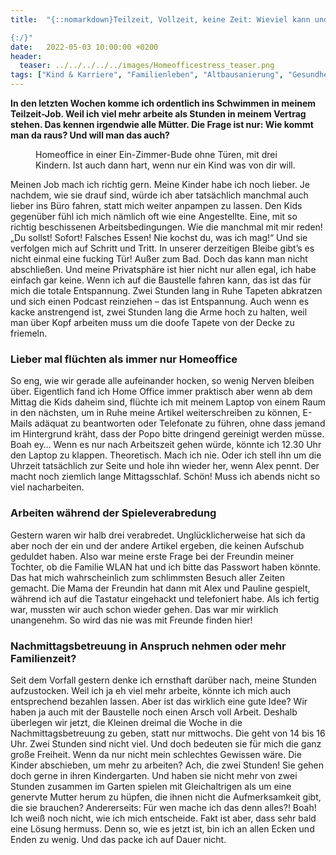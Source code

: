 ```yaml
---
title:  "{::nomarkdown}Teilzeit, Vollzeit, keine Zeit: Wieviel kann und soll eine Mutter arbeiten?

{:/}"
date:   2022-05-03 10:00:00 +0200
header:
  teaser: ../../../../../images/Homeofficestress_teaser.png
tags: ["Kind & Karriere", "Familienleben", "Altbausanierung", "Gesundheit"]
---
```


**In den letzten Wochen komme ich ordentlich ins Schwimmen in meinem Teilzeit-Job. Weil ich viel mehr arbeite als Stunden in meinem Vertrag stehen. Das kennen irgendwie alle Mütter. Die Frage ist nur: Wie kommt man da raus? Und will man das auch?**

<figure>
  <img src="../../../../../images/Homeofficestress.png" alt="">
  <figcaption>Homeoffice in einer Ein-Zimmer-Bude ohne Türen, mit drei Kindern. Ist auch dann hart, wenn nur ein Kind was von dir will.</figcaption>
</figure>    

Meinen Job mach ich richtig gern. Meine Kinder habe ich noch lieber. Je nachdem, wie sie drauf sind, würde ich aber tatsächlich manchmal auch lieber ins Büro fahren, statt mich weiter anpampen zu lassen. Den Kids gegenüber fühl ich mich nämlich oft wie eine Angestellte. Eine, mit so richtig beschissenen Arbeitsbedingungen. Wie die manchmal mit mir reden! „Du sollst! Sofort! Falsches Essen! Nie kochst du, was ich mag!“ Und sie verfolgen mich auf Schritt und Tritt. In unserer derzeitigen Bleibe gibt’s es nicht einmal eine fucking Tür! Außer zum Bad. Doch das kann man nicht abschließen. Und meine Privatsphäre ist hier nicht nur allen egal, ich habe einfach gar keine. Wenn ich auf die Baustelle fahren kann, das ist das für mich die totale Entspannung. Zwei Stunden lang in Ruhe Tapeten abkratzen und sich einen Podcast reinziehen – das ist Entspannung. Auch wenn es kacke anstrengend ist, zwei Stunden lang die Arme hoch zu halten, weil man über Kopf arbeiten muss um die doofe Tapete von der Decke zu friemeln. 

<h3>Lieber mal flüchten als immer nur Homeoffice</h3>

So eng, wie wir gerade alle aufeinander hocken, so wenig Nerven bleiben über. Eigentlich fand ich Home Office immer praktisch aber wenn ab dem Mittag die Kids daheim sind, flüchte ich mit meinem Laptop von einem Raum in den nächsten, um in Ruhe meine Artikel weiterschreiben zu können, E-Mails adäquat zu beantworten oder Telefonate zu führen, ohne dass jemand im Hintergrund kräht, dass der Popo bitte dringend gereinigt werden müsse. Boah ey… Wenn es nur nach Arbeitszeit gehen würde, könnte ich 12.30 Uhr den Laptop zu klappen. Theoretisch. Mach ich nie. Oder ich stell ihn um die Uhrzeit tatsächlich zur Seite und hole ihn wieder her, wenn Alex pennt. Der macht noch ziemlich lange Mittagsschlaf. Schön! Muss ich abends nicht so viel nacharbeiten. 

<h3>Arbeiten während der Spieleverabredung</h3>

Gestern waren wir halb drei verabredet. Unglücklicherweise hat sich da aber noch der ein und der andere Artikel ergeben, die keinen Aufschub geduldet haben. Also war meine erste Frage bei der Freundin meiner Tochter, ob die Familie WLAN hat und ich bitte das Passwort haben könnte. Das hat mich wahrscheinlich zum schlimmsten Besuch aller Zeiten gemacht. Die Mama der Freundin hat dann mit Alex und Pauline gespielt, während ich auf die Tastatur eingehackt und telefoniert habe. Als ich fertig war, mussten wir auch schon wieder gehen. Das war mir wirklich unangenehm. So wird das nie was mit Freunde finden hier!

<h3>Nachmittagsbetreuung in Anspruch nehmen oder mehr Familienzeit?</h3>

Seit dem Vorfall gestern denke ich ernsthaft darüber nach, meine Stunden aufzustocken. Weil ich ja eh viel mehr arbeite, könnte ich mich auch entsprechend bezahlen lassen. Aber ist das wirklich eine gute Idee? Wir haben ja auch mit der Baustelle noch einen Arsch voll Arbeit. Deshalb überlegen wir jetzt, die Kleinen dreimal die Woche in die Nachmittagsbetreuung zu geben, statt nur mittwochs. Die geht von 14 bis 16 Uhr. Zwei Stunden sind nicht viel. Und doch bedeuten sie für mich die ganz große Freiheit. Wenn da nur nicht mein schlechtes Gewissen wäre. Die Kinder abschieben, um mehr zu arbeiten? Ach, die zwei Stunden! Sie gehen doch gerne in ihren Kindergarten. Und haben sie nicht mehr von zwei Stunden zusammen im Garten spielen mit Gleichaltrigen als um eine genervte Mutter herum zu hüpfen, die ihnen nicht die Aufmerksamkeit gibt, die sie brauchen? Andererseits: Für wen mache ich das denn alles?! Boah! Ich weiß noch nicht, wie ich mich entscheide. Fakt ist aber, dass sehr bald eine Lösung hermuss. Denn so, wie es jetzt ist, bin ich an allen Ecken und Enden zu wenig. Und das packe ich auf Dauer nicht. 










 















 

 





 

  


 
 
 
 


   


 



 






 






 


 
 






















 








 

   



















  












 






 





  


  






					 


 
 








